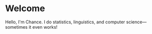 # Welcome

Hello, I'm Chance. I do statistics, linguistics, and computer science—sometimes it even works! 
